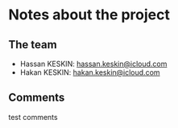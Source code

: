 # Notes about the project

## The team

- Hassan KESKIN: hassan.keskin@icloud.com
- Hakan KESKIN: hakan.keskin@icloud.com

## Comments
test comments